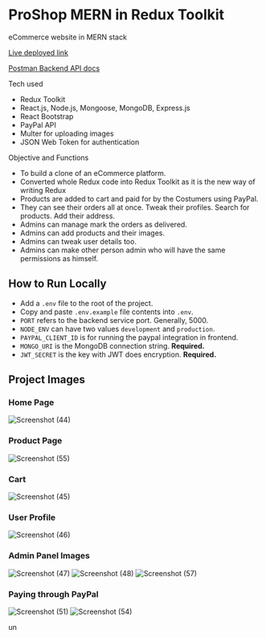 # ProShop MERN in Redux Toolkit

eCommerce website in MERN stack

[Live deployed link](https://proshopmern-production.up.railway.app/)

[Postman Backend API docs](https://documenter.getpostman.com/view/19789580/VUjSGPrW)

Tech used

- Redux Toolkit
- React.js, Node.js, Mongoose, MongoDB, Express.js
- React Bootstrap
- PayPal API
- Multer for uploading images
- JSON Web Token for authentication

Objective and Functions

- To build a clone of an eCommerce platform.
- Converted whole Redux code into Redux Toolkit as it is the new way of writing Redux
- Products are added to cart and paid for by the Costumers using PayPal.
- They can see their orders all at once. Tweak their profiles. Search for products. Add their address.
- Admins can manage mark the orders as delivered.
- Admins can add products and their images.
- Admins can tweak user details too.
- Admins can make other person admin who will have the same permissions as himself.

## How to Run Locally

- Add a `.env` file to the root of the project.
- Copy and paste `.env.example` file contents into `.env`.
- `PORT` refers to the backend service port. Generally, 5000.
- `NODE_ENV` can have two values `development` and `production`.
- `PAYPAL_CLIENT_ID` is for running the paypal integration in frontend.
- `MONGO_URI` is the MongoDB connection string. **Required.**
- `JWT_SECRET` is the key with JWT does encryption. **Required.**

## Project Images

### Home Page

![Screenshot (44)](https://user-images.githubusercontent.com/27003616/184537305-dd76dfb8-61c7-4b73-ba55-8a5efa34e6ad.png)

### Product Page

![Screenshot (55)](https://user-images.githubusercontent.com/27003616/184537364-774aa46c-463c-4ad5-8c72-90bd4784ce10.png)

### Cart

![Screenshot (45)](https://user-images.githubusercontent.com/27003616/184537322-ee052a05-95c0-4e0a-b79d-6e4f8bd60178.png)

### User Profile

![Screenshot (46)](https://user-images.githubusercontent.com/27003616/184537398-8ed6e938-b750-46d4-b535-994ff64052ca.png)

### Admin Panel Images

![Screenshot (47)](https://user-images.githubusercontent.com/27003616/184537433-2a401b65-b822-4b13-ba0b-1844829aa389.png)
![Screenshot (48)](https://user-images.githubusercontent.com/27003616/184537435-0c2140a6-7dd9-4994-94fa-dde4e14cc481.png)
![Screenshot (57)](https://user-images.githubusercontent.com/27003616/184537730-806533a3-f1f3-4ac8-ac8c-f73341ebd80c.png)

### Paying through PayPal

![Screenshot (51)](https://user-images.githubusercontent.com/27003616/184537468-8b7d220d-c9f9-464a-adc0-94ae4a3c6fe1.png)
![Screenshot (54)](https://user-images.githubusercontent.com/27003616/184537482-a1e688ce-90f4-40a6-af7e-1260441d6753.png)

un
